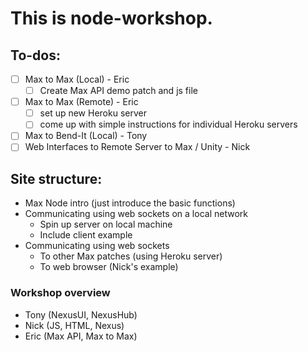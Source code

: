 # This is node-workshop.

## To-dos:
- [ ] Max to Max (Local) - Eric
    - [ ] Create Max API demo patch and js file
- [ ] Max to Max (Remote) - Eric
    - [ ] set up new Heroku server
    - [ ] come up with simple instructions for individual Heroku servers
- [ ] Max to Bend-It (Local) - Tony 
- [ ] Web Interfaces to Remote Server to Max / Unity - Nick

## Site structure:
- Max Node intro (just introduce the basic functions)
- Communicating using web sockets on a local network
    - Spin up server on local machine
    - Include client example
- Communicating using web sockets
    - To other Max patches (using Heroku server)
    - To web browser (Nick's example)

### Workshop overview
- Tony (NexusUI, NexusHub)
- Nick (JS, HTML, Nexus)
- Eric (Max API, Max to Max)
